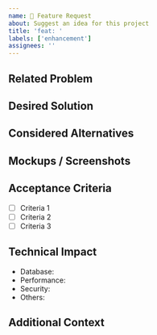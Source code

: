 ```yaml
---
name: 🚀 Feature Request
about: Suggest an idea for this project
title: 'feat: '
labels: ['enhancement']
assignees: ''
---
```


## Related Problem
<!-- A clear and concise description of what the problem is. Ex: I'm always frustrated when [...] -->

## Desired Solution
<!-- A clear and concise description of what you want to happen -->

## Considered Alternatives
<!-- A clear and concise description of any alternative solutions or features you've considered -->

## Mockups / Screenshots
<!-- If applicable, add mockups to help explain your feature -->

## Acceptance Criteria
<!-- List the criteria that need to be met for this feature to be considered complete -->
- [ ] Criteria 1
- [ ] Criteria 2
- [ ] Criteria 3

## Technical Impact
<!-- Describe possible technical impacts of this feature -->
- Database:
- Performance:
- Security:
- Others:

## Additional Context
<!-- Add any other context or screenshots about the feature request here --> 